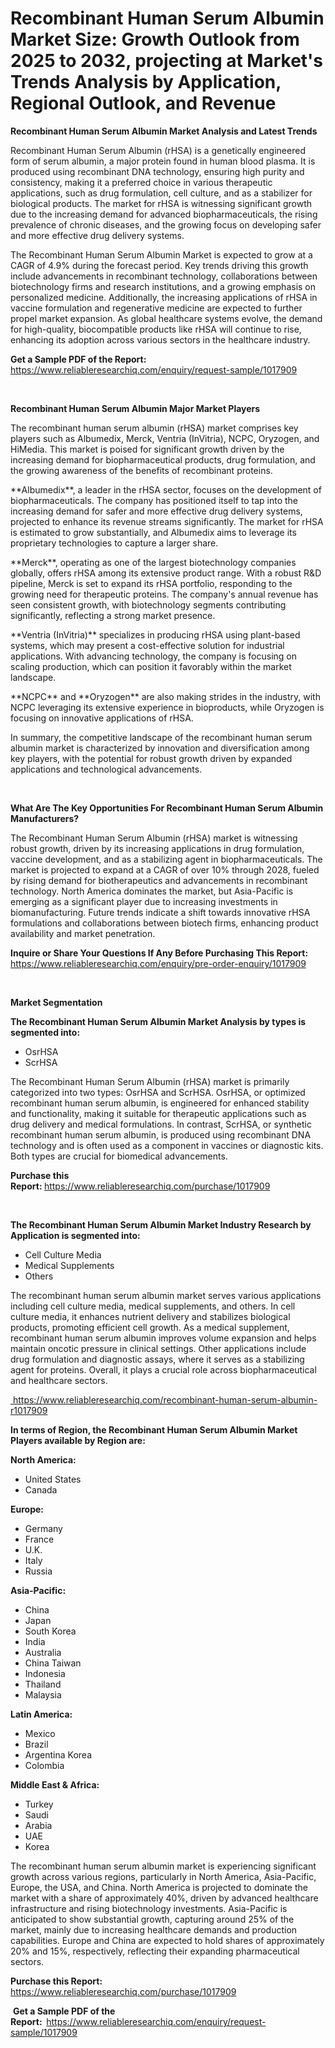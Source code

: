 <p><h1>Recombinant Human Serum Albumin Market Size: Growth Outlook from 2025 to 2032, projecting at Market's Trends Analysis by Application, Regional Outlook, and Revenue</h1></p><p><strong>Recombinant Human Serum Albumin Market Analysis and Latest Trends</strong></p>
<p><p>Recombinant Human Serum Albumin (rHSA) is a genetically engineered form of serum albumin, a major protein found in human blood plasma. It is produced using recombinant DNA technology, ensuring high purity and consistency, making it a preferred choice in various therapeutic applications, such as drug formulation, cell culture, and as a stabilizer for biological products. The market for rHSA is witnessing significant growth due to the increasing demand for advanced biopharmaceuticals, the rising prevalence of chronic diseases, and the growing focus on developing safer and more effective drug delivery systems.</p><p>The Recombinant Human Serum Albumin Market is expected to grow at a CAGR of 4.9% during the forecast period. Key trends driving this growth include advancements in recombinant technology, collaborations between biotechnology firms and research institutions, and a growing emphasis on personalized medicine. Additionally, the increasing applications of rHSA in vaccine formulation and regenerative medicine are expected to further propel market expansion. As global healthcare systems evolve, the demand for high-quality, biocompatible products like rHSA will continue to rise, enhancing its adoption across various sectors in the healthcare industry.</p></p>
<p><strong>Get a Sample PDF of the Report:&nbsp;</strong> <a href="https://www.reliableresearchiq.com/enquiry/request-sample/1017909?utm_campaign=3516&utm_medium=2&utm_source=Github&utm_content=ia&utm_term=19042025&utm_id=recombinant-human-serum-albumin">https://www.reliableresearchiq.com/enquiry/request-sample/1017909</a></p>
<p>&nbsp;</p>
<p><strong>Recombinant Human Serum Albumin Major Market Players</strong></p>
<p><p>The recombinant human serum albumin (rHSA) market comprises key players such as Albumedix, Merck, Ventria (InVitria), NCPC, Oryzogen, and HiMedia. This market is poised for significant growth driven by the increasing demand for biopharmaceutical products, drug formulation, and the growing awareness of the benefits of recombinant proteins.</p><p>**Albumedix**, a leader in the rHSA sector, focuses on the development of biopharmaceuticals. The company has positioned itself to tap into the increasing demand for safer and more effective drug delivery systems, projected to enhance its revenue streams significantly. The market for rHSA is estimated to grow substantially, and Albumedix aims to leverage its proprietary technologies to capture a larger share.</p><p>**Merck**, operating as one of the largest biotechnology companies globally, offers rHSA among its extensive product range. With a robust R&D pipeline, Merck is set to expand its rHSA portfolio, responding to the growing need for therapeutic proteins. The company's annual revenue has seen consistent growth, with biotechnology segments contributing significantly, reflecting a strong market presence.</p><p>**Ventria (InVitria)** specializes in producing rHSA using plant-based systems, which may present a cost-effective solution for industrial applications. With advancing technology, the company is focusing on scaling production, which can position it favorably within the market landscape. </p><p>**NCPC** and **Oryzogen** are also making strides in the industry, with NCPC leveraging its extensive experience in bioproducts, while Oryzogen is focusing on innovative applications of rHSA.</p><p>In summary, the competitive landscape of the recombinant human serum albumin market is characterized by innovation and diversification among key players, with the potential for robust growth driven by expanded applications and technological advancements.</p></p>
<p>&nbsp;</p>
<p><strong>What Are The Key Opportunities For Recombinant Human Serum Albumin Manufacturers?</strong></p>
<p><p>The Recombinant Human Serum Albumin (rHSA) market is witnessing robust growth, driven by its increasing applications in drug formulation, vaccine development, and as a stabilizing agent in biopharmaceuticals. The market is projected to expand at a CAGR of over 10% through 2028, fueled by rising demand for biotherapeutics and advancements in recombinant technology. North America dominates the market, but Asia-Pacific is emerging as a significant player due to increasing investments in biomanufacturing. Future trends indicate a shift towards innovative rHSA formulations and collaborations between biotech firms, enhancing product availability and market penetration.</p></p>
<p><strong>Inquire or Share Your Questions If Any Before Purchasing This Report:</strong> <a href="https://www.reliableresearchiq.com/enquiry/pre-order-enquiry/1017909?utm_campaign=3516&utm_medium=2&utm_source=Github&utm_content=ia&utm_term=19042025&utm_id=recombinant-human-serum-albumin">https://www.reliableresearchiq.com/enquiry/pre-order-enquiry/1017909</a></p>
<p>&nbsp;</p>
<p><strong>Market Segmentation</strong></p>
<p><strong>The Recombinant Human Serum Albumin Market Analysis by types is segmented into:</strong></p>
<p><ul><li>OsrHSA</li><li>ScrHSA</li></ul></p>
<p><p>The Recombinant Human Serum Albumin (rHSA) market is primarily categorized into two types: OsrHSA and ScrHSA. OsrHSA, or optimized recombinant human serum albumin, is engineered for enhanced stability and functionality, making it suitable for therapeutic applications such as drug delivery and medical formulations. In contrast, ScrHSA, or synthetic recombinant human serum albumin, is produced using recombinant DNA technology and is often used as a component in vaccines or diagnostic kits. Both types are crucial for biomedical advancements.</p></p>
<p><strong>Purchase this Report:&nbsp;</strong><a href="https://www.reliableresearchiq.com/purchase/1017909?utm_campaign=3516&utm_medium=2&utm_source=Github&utm_content=ia&utm_term=19042025&utm_id=recombinant-human-serum-albumin">https://www.reliableresearchiq.com/purchase/1017909</a></p>
<p>&nbsp;</p>
<p><strong>The Recombinant Human Serum Albumin Market Industry Research by Application is segmented into:</strong></p>
<p><ul><li>Cell Culture Media</li><li>Medical Supplements</li><li>Others</li></ul></p>
<p><p>The recombinant human serum albumin market serves various applications including cell culture media, medical supplements, and others. In cell culture media, it enhances nutrient delivery and stabilizes biological products, promoting efficient cell growth. As a medical supplement, recombinant human serum albumin improves volume expansion and helps maintain oncotic pressure in clinical settings. Other applications include drug formulation and diagnostic assays, where it serves as a stabilizing agent for proteins. Overall, it plays a crucial role across biopharmaceutical and healthcare sectors.</p></p>
<p><a href="https://www.reliableresearchiq.com/recombinant-human-serum-albumin-r1017909?utm_campaign=3516&utm_medium=2&utm_source=Github&utm_content=ia&utm_term=19042025&utm_id=recombinant-human-serum-albumin">&nbsp;https://www.reliableresearchiq.com/recombinant-human-serum-albumin-r1017909</a></p>
<p><strong>In terms of Region, the Recombinant Human Serum Albumin Market Players available by Region are:</strong></p>
<p>
    <p> <strong> North America: </strong>
        <ul>
            <li>United States</li>
            <li>Canada</li>
        </ul>
        </p> 
    <p> <strong> Europe: </strong>
        <ul>
            <li>Germany</li>
            <li>France</li>
            <li>U.K.</li>
            <li>Italy</li>
            <li>Russia</li>
        </ul>
        </p> 
    <p> <strong> Asia-Pacific: </strong>
        <ul>
            <li>China</li>
            <li>Japan</li>
            <li>South Korea</li>
            <li>India</li>
            <li>Australia</li>
            <li>China Taiwan</li>
            <li>Indonesia</li>
            <li>Thailand</li>
            <li>Malaysia</li>
        </ul>
        </p> 
    <p> <strong> Latin America: </strong>
        <ul>
            <li>Mexico</li>
            <li>Brazil</li>
            <li>Argentina Korea</li>
            <li>Colombia</li>
        </ul>
        </p> 
    <p> <strong> Middle East & Africa: </strong>
        <ul>
            <li>Turkey</li>
            <li>Saudi</li>
            <li>Arabia</li>
            <li>UAE</li>
            <li>Korea</li>
        </ul>
    </p>
    </p>
<p><p>The recombinant human serum albumin market is experiencing significant growth across various regions, particularly in North America, Asia-Pacific, Europe, the USA, and China. North America is projected to dominate the market with a share of approximately 40%, driven by advanced healthcare infrastructure and rising biotechnology investments. Asia-Pacific is anticipated to show substantial growth, capturing around 25% of the market, mainly due to increasing healthcare demands and production capabilities. Europe and China are expected to hold shares of approximately 20% and 15%, respectively, reflecting their expanding pharmaceutical sectors.</p></p>
<p><strong>Purchase this Report: </strong><a href="https://www.reliableresearchiq.com/purchase/1017909?utm_campaign=3516&utm_medium=2&utm_source=Github&utm_content=ia&utm_term=19042025&utm_id=recombinant-human-serum-albumin">https://www.reliableresearchiq.com/purchase/1017909</a></p>
<p>&nbsp;<strong>Get a Sample PDF of the Report:&nbsp;&nbsp;</strong><a href="https://www.reliableresearchiq.com/enquiry/request-sample/1017909?utm_campaign=3516&utm_medium=2&utm_source=Github&utm_content=ia&utm_term=19042025&utm_id=recombinant-human-serum-albumin">https://www.reliableresearchiq.com/enquiry/request-sample/1017909</a></p>
<p><strong></strong></p>
<p><p></p><p></p><p></p></p>